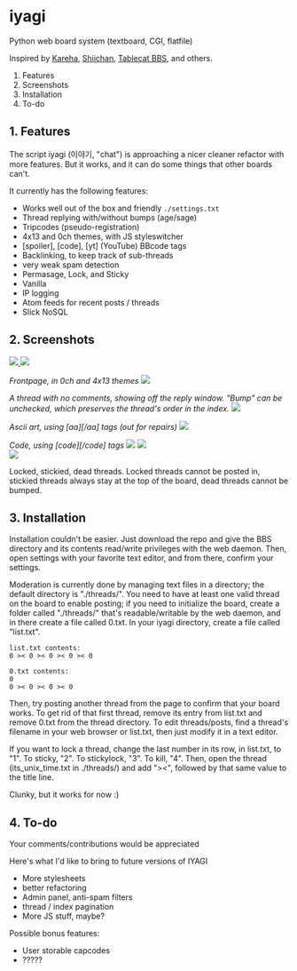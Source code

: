 # iyagi
Python web board system (textboard, CGI, flatfile)

Inspired by [Kareha](http://wakaba.c3.cx/s/web/wakaba_kareha), 
[Shiichan](https://wakaba.c3.cx/shii/shiichan),
[Tablecat BBS](http://tablecat.ipyo.heliohost.org/bbs/), 
and others. 

1. Features
2. Screenshots
3. Installation
4. To-do 

## 1. Features
The script iyagi (이야기,  "chat") is approaching a nicer cleaner
refactor with more features. But it works, and it can do some things
that other boards can't.

It currently has the following features:
- Works well out of the box and friendly `./settings.txt`
- Thread replying with/without bumps (age/sage)
- Tripcodes (pseudo-registration)
- 4x13 and 0ch themes, with JS styleswitcher
- [spoiler], [code], [yt] (YouTube) BBcode tags
- Backlinking, to keep track of sub-threads
- very weak spam detection
- Permasage, Lock, and Sticky
- Vanilla
- IP logging 
- Atom feeds for recent posts / threads
- Slick NoSQL  

## 2. Screenshots
<a href="https://i.imgur.com/yJztMga.png">
<img src="https://i.imgur.com/yJztMgab.png">
</a><a href="https://i.imgur.com/OTvViMn.png">
<img src="https://i.imgur.com/OTvViMnb.png"></a>
<p><i>Frontpage, in 0ch and 4x13 themes</i>

<a href="https://i.imgur.com/DxpsOl8.png">
<img src="https://i.imgur.com/DxpsOl8m.png"></a>
<p><i>A thread with no comments, showing off the reply window. "Bump" can 
be unchecked, which preserves the thread's order in the index.</i>

<a href="https://i.imgur.com/IR5zORs.png">
<img src="https://i.imgur.com/IR5zORsb.png"></a>
<p><i>Ascii art, using [aa][/aa] tags (out for repairs)</i>

<a href="https://i.imgur.com/8rDMdab.png">
<img src="https://i.imgur.com/8rDMdabm.png"></a>
<p><i>Code, using [code][/code] tags </i>

<a href="https://i.imgur.com/1yy0OCd.png">
<img src="https://i.imgur.com/1yy0OCdb.png"></a>
<a href="https://i.imgur.com/ktSWd3u.png">
<img src="https://i.imgur.com/ktSWd3ub.png"></a>
<br><a href="https://i.imgur.com/EoyS473.png">
<img src="https://i.imgur.com/EoyS473m.png"></a><br>

Locked, stickied, dead threads. Locked threads cannot be posted in, 
stickied threads always stay at the top of the board, dead threads 
cannot be bumped.

## 3. Installation
Installation couldn't be easier. Just download the repo and give the BBS 
directory and its contents read/write privileges with the web daemon. 
Then, open settings with your favorite text editor, and from there, 
confirm your settings. 

Moderation is currently done by managing text files in a directory; 
the default directory is "./threads/". You need to have at least one 
valid thread on the board to enable posting; if you need to initialize 
the board, create a folder called "./threads/" that's readable/writable 
by the web daemon, and in there create a file called 0.txt. In your iyagi directory, create a file called "list.txt".

    list.txt contents:
    0 >< 0 >< 0 >< 0 >< 0
      
    0.txt contents:
    0
    0 >< 0 >< 0 >< 0
    
Then, try posting another thread from the page to confirm that your board 
works. To get rid of that first thread, remove its entry from list.txt and
remove 0.txt from the thread directory. To edit threads/posts, find a 
thread's filename in your web browser or list.txt, then just modify it in 
a text editor. 

If you want to lock a thread, change the last number in its row, in 
list.txt, to "1". To sticky, "2". To stickylock, "3". To kill, "4". 
Then, open the thread (its\_unix\_time.txt in ./threads/) and add "><",
followed by that same value to the title line. 

Clunky, but it works for now :) 

## 4. To-do 
Your comments/contributions would be appreciated 

Here's what I'd like to bring to future versions of IYAGI
- More stylesheets
- better refactoring 
- Admin panel, anti-spam filters
- thread / index pagination
- More JS stuff, maybe?

Possible bonus features:
- User storable capcodes
- ?????
